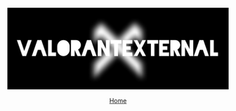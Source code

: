 [![Header](https://raw.githubusercontent.com/ValorantExternal/ValorantExternal/main/Files/Home/header.jpg)](https://github.com/ValorantExternal/Home/blob/main/README.md)
<p align="center">
<a href="https://github.com/ValorantExternal/Home/blob/main/README.md">Home</a>
</p>
